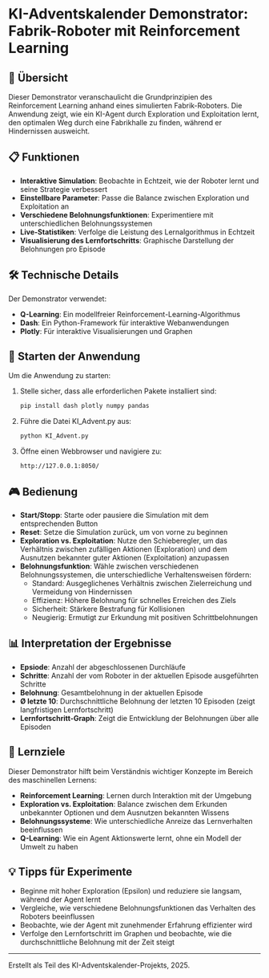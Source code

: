# KI-Adventskalender Demonstrator: Fabrik-Roboter mit Reinforcement Learning

## 🤖 Übersicht

Dieser Demonstrator veranschaulicht die Grundprinzipien des Reinforcement Learning anhand eines simulierten Fabrik-Roboters. Die Anwendung zeigt, wie ein KI-Agent durch Exploration und Exploitation lernt, den optimalen Weg durch eine Fabrikhalle zu finden, während er Hindernissen ausweicht.

## 📋 Funktionen

- **Interaktive Simulation**: Beobachte in Echtzeit, wie der Roboter lernt und seine Strategie verbessert
- **Einstellbare Parameter**: Passe die Balance zwischen Exploration und Exploitation an
- **Verschiedene Belohnungsfunktionen**: Experimentiere mit unterschiedlichen Belohnungssystemen
- **Live-Statistiken**: Verfolge die Leistung des Lernalgorithmus in Echtzeit
- **Visualisierung des Lernfortschritts**: Graphische Darstellung der Belohnungen pro Episode

## 🛠️ Technische Details

Der Demonstrator verwendet:
- **Q-Learning**: Ein modellfreier Reinforcement-Learning-Algorithmus
- **Dash**: Ein Python-Framework für interaktive Webanwendungen
- **Plotly**: Für interaktive Visualisierungen und Graphen

## 🚀 Starten der Anwendung

Um die Anwendung zu starten:

1. Stelle sicher, dass alle erforderlichen Pakete installiert sind:
   ```bash
   pip install dash plotly numpy pandas
   ```

2. Führe die Datei KI_Advent.py aus:
   ```bash
   python KI_Advent.py
   ```

3. Öffne einen Webbrowser und navigiere zu:
   ```
   http://127.0.0.1:8050/
   ```

## 🎮 Bedienung

- **Start/Stopp**: Starte oder pausiere die Simulation mit dem entsprechenden Button
- **Reset**: Setze die Simulation zurück, um von vorne zu beginnen
- **Exploration vs. Exploitation**: Nutze den Schieberegler, um das Verhältnis zwischen zufälligen Aktionen (Exploration) und dem Ausnutzen bekannter guter Aktionen (Exploitation) anzupassen
- **Belohnungsfunktion**: Wähle zwischen verschiedenen Belohnungssystemen, die unterschiedliche Verhaltensweisen fördern:
  - Standard: Ausgeglichenes Verhältnis zwischen Zielerreichung und Vermeidung von Hindernissen
  - Effizienz: Höhere Belohnung für schnelles Erreichen des Ziels
  - Sicherheit: Stärkere Bestrafung für Kollisionen
  - Neugierig: Ermutigt zur Erkundung mit positiven Schrittbelohnungen

## 📊 Interpretation der Ergebnisse

- **Epsiode**: Anzahl der abgeschlossenen Durchläufe
- **Schritte**: Anzahl der vom Roboter in der aktuellen Episode ausgeführten Schritte
- **Belohnung**: Gesamtbelohnung in der aktuellen Episode
- **Ø letzte 10**: Durchschnittliche Belohnung der letzten 10 Episoden (zeigt langfristigen Lernfortschritt)
- **Lernfortschritt-Graph**: Zeigt die Entwicklung der Belohnungen über alle Episoden

## 🧠 Lernziele

Dieser Demonstrator hilft beim Verständnis wichtiger Konzepte im Bereich des maschinellen Lernens:

- **Reinforcement Learning**: Lernen durch Interaktion mit der Umgebung
- **Exploration vs. Exploitation**: Balance zwischen dem Erkunden unbekannter Optionen und dem Ausnutzen bekannten Wissens
- **Belohnungssysteme**: Wie unterschiedliche Anreize das Lernverhalten beeinflussen
- **Q-Learning**: Wie ein Agent Aktionswerte lernt, ohne ein Modell der Umwelt zu haben

## 💡 Tipps für Experimente

- Beginne mit hoher Exploration (Epsilon) und reduziere sie langsam, während der Agent lernt
- Vergleiche, wie verschiedene Belohnungsfunktionen das Verhalten des Roboters beeinflussen
- Beobachte, wie der Agent mit zunehmender Erfahrung effizienter wird
- Verfolge den Lernfortschritt im Graphen und beobachte, wie die durchschnittliche Belohnung mit der Zeit steigt

---

Erstellt als Teil des KI-Adventskalender-Projekts, 2025.
